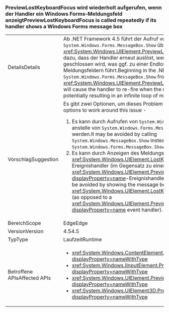 ### <a name="previewlostkeyboardfocus-is-called-repeatedly-if-its-handler-shows-a-windows-forms-message-box"></a><span data-ttu-id="006a1-101">PreviewLostKeyboardFocus wird wiederholt aufgerufen, wenn der Handler ein Windows Forms-Meldungsfeld anzeigt</span><span class="sxs-lookup"><span data-stu-id="006a1-101">PreviewLostKeyboardFocus is called repeatedly if its handler shows a Windows Forms message box</span></span>

|   |   |
|---|---|
|<span data-ttu-id="006a1-102">Details</span><span class="sxs-lookup"><span data-stu-id="006a1-102">Details</span></span>|<span data-ttu-id="006a1-103">Ab .NET Framework 4.5 führt der Aufruf von <code>System.Windows.Forms.MessageBox.Show</code> über einen <xref:System.Windows.UIElement.PreviewLostKeyboardFocus>-Handler dazu, dass der Handler erneut auslöst, wenn das Meldungsfeld geschlossen wird, was ggf. zu einer Endlosschleife von Meldungsfeldern führt.</span><span class="sxs-lookup"><span data-stu-id="006a1-103">Beginning in the .NET Framework 4.5, calling <code>System.Windows.Forms.MessageBox.Show</code> from a <xref:System.Windows.UIElement.PreviewLostKeyboardFocus> handler will cause the handler to re-fire when the message box is closed, potentially resulting in an infinite loop of message boxes.</span></span>|
|<span data-ttu-id="006a1-104">Vorschlag</span><span class="sxs-lookup"><span data-stu-id="006a1-104">Suggestion</span></span>|<span data-ttu-id="006a1-105">Es gibt zwei Optionen, um dieses Problem zu umgehen:</span><span class="sxs-lookup"><span data-stu-id="006a1-105">There are two options to work around this issue -</span></span><ol><li><span data-ttu-id="006a1-106">Es kann durch Aufrufen von <code>System.Windows.MessageBox.Show</code> anstelle von <code>System.Windows.Forms.MessageBox.Show</code> vermieden werden.</span><span class="sxs-lookup"><span data-stu-id="006a1-106">It may be avoided by calling <code>System.Windows.MessageBox.Show</code> instead of <code>System.Windows.Forms.MessageBox.Show</code>.</span></span></li><li><span data-ttu-id="006a1-107">Es kann durch Anzeigen des Meldungsfelds über einen <xref:System.Windows.UIElement.LostKeyboardFocus>-Ereignishandler (im Gegensatz zu einem <xref:System.Windows.UIElement.PreviewLostKeyboardFocus?displayProperty=name>-Ereignishandler) vermieden werden.</span><span class="sxs-lookup"><span data-stu-id="006a1-107">It may be avoided by showing the message box from a <xref:System.Windows.UIElement.LostKeyboardFocus> event handler (as opposed to a <xref:System.Windows.UIElement.PreviewLostKeyboardFocus?displayProperty=name> event handler).</span></span></li></ol>|
|<span data-ttu-id="006a1-108">Bereich</span><span class="sxs-lookup"><span data-stu-id="006a1-108">Scope</span></span>|<span data-ttu-id="006a1-109">Edge</span><span class="sxs-lookup"><span data-stu-id="006a1-109">Edge</span></span>|
|<span data-ttu-id="006a1-110">Version</span><span class="sxs-lookup"><span data-stu-id="006a1-110">Version</span></span>|<span data-ttu-id="006a1-111">4.5</span><span class="sxs-lookup"><span data-stu-id="006a1-111">4.5</span></span>|
|<span data-ttu-id="006a1-112">Typ</span><span class="sxs-lookup"><span data-stu-id="006a1-112">Type</span></span>|<span data-ttu-id="006a1-113">Laufzeit</span><span class="sxs-lookup"><span data-stu-id="006a1-113">Runtime</span></span>|
|<span data-ttu-id="006a1-114">Betroffene APIs</span><span class="sxs-lookup"><span data-stu-id="006a1-114">Affected APIs</span></span>|<ul><li><xref:System.Windows.ContentElement.PreviewLostKeyboardFocus?displayProperty=nameWithType></li><li><xref:System.Windows.IInputElement.PreviewLostKeyboardFocus?displayProperty=nameWithType></li><li><xref:System.Windows.UIElement.PreviewLostKeyboardFocus?displayProperty=nameWithType></li><li><xref:System.Windows.UIElement3D.PreviewLostKeyboardFocus?displayProperty=nameWithType></li></ul>|

